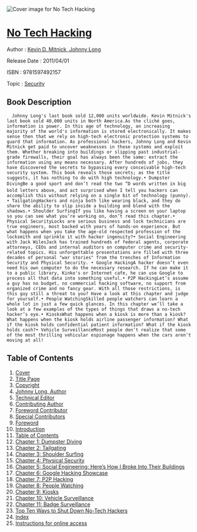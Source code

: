 ![Cover image for No Tech Hacking](https://imgdetail.ebookreading.net/cover/cover/security/EB9781597492157.jpg)

[No Tech Hacking](https://ebookreading.net/view/book/No+Tech+Hacking-EB9781597492157_1.html "No Tech Hacking")
====================================================================================================================

Author : [Kevin D. Mitnick](https://ebookreading.net/search/author/Kevin+D.+Mitnick),[ Johnny Long](https://ebookreading.net/search/author/+Johnny+Long)

Release Date : 2011/04/01

ISBN : 9781597492157

Topic : [Security](https://ebookreading.net/search/category/security)

Book Description
-----------------

      Johnny Long's last book sold 12,000 units worldwide. Kevin Mitnick's last book sold 40,000 units in North America.As the cliché goes, information is power. In this age of technology, an increasing majority of the world's information is stored electronically. It makes sense then that we rely on high-tech electronic protection systems to guard that information. As professional hackers, Johnny Long and Kevin Mitnick get paid to uncover weaknesses in those systems and exploit them. Whether breaking into buildings or slipping past industrial-grade firewalls, their goal has always been the same: extract the information using any means necessary. After hundreds of jobs, they have discovered the secrets to bypassing every conceivable high-tech security system. This book reveals those secrets; as the title suggests, it has nothing to do with high technology.• Dumpster DivingBe a good sport and don’t read the two “D words written in big bold letters above, and act surprised when I tell you hackers can accomplish this without relying on a single bit of technology (punny). • TailgatingHackers and ninja both like wearing black, and they do share the ability to slip inside a building and blend with the shadows.• Shoulder SurfingIf you like having a screen on your laptop so you can see what you’re working on, don’t read this chapter.• Physical SecurityLocks are serious business and lock technicians are true engineers, most backed with years of hands-on experience. But what happens when you take the age-old respected profession of the locksmith and sprinkle it with hacker ingenuity?• Social Engineering with Jack WilesJack has trained hundreds of federal agents, corporate attorneys, CEOs and internal auditors on computer crime and security-related topics. His unforgettable presentations are filled with three decades of personal "war stories" from the trenches of Information Security and Physical Security. • Google HackingA hacker doesn’t even need his own computer to do the necessary research. If he can make it to a public library, Kinko's or Internet cafe, he can use Google to process all that data into something useful.• P2P HackingLet’s assume a guy has no budget, no commercial hacking software, no support from organized crime and no fancy gear. With all those restrictions, is this guy still a threat to you? Have a look at this chapter and judge for yourself.• People WatchingSkilled people watchers can learn a whole lot in just a few quick glances. In this chapter we’ll take a look at a few examples of the types of things that draws a no-tech hacker’s eye.• KiosksWhat happens when a kiosk is more than a kiosk? What happens when the kiosk holds airline passenger information? What if the kiosk holds confidential patient information? What if the kiosk holds cash?• Vehicle SurveillanceMost people don’t realize that some of the most thrilling vehicular espionage happens when the cars aren't moving at all!
Table of Contents
-----------------

1. [Cover](https://ebookreading.net/view/book/No+Tech+Hacking-EB9781597492157_1.html)
1. [Title Page](https://ebookreading.net/view/book/No+Tech+Hacking-EB9781597492157_2.html)
1. [Copyright](https://ebookreading.net/view/book/No+Tech+Hacking-EB9781597492157_3.html)
1. [Johnny Long, Author](https://ebookreading.net/view/book/No+Tech+Hacking-EB9781597492157_4.html)
1. [Technical Editor](https://ebookreading.net/view/book/No+Tech+Hacking-EB9781597492157_5.html)
1. [Contributing Author](https://ebookreading.net/view/book/No+Tech+Hacking-EB9781597492157_6.html)
1. [Foreword Contributor](https://ebookreading.net/view/book/No+Tech+Hacking-EB9781597492157_7.html)
1. [Special Contributors](https://ebookreading.net/view/book/No+Tech+Hacking-EB9781597492157_8.html)
1. [Foreword](https://ebookreading.net/view/book/No+Tech+Hacking-EB9781597492157_9.html)
1. [Introduction](https://ebookreading.net/view/book/No+Tech+Hacking-EB9781597492157_10.html)
1. [Table of Contents](https://ebookreading.net/view/book/No+Tech+Hacking-EB9781597492157_11.html)
1. [Chapter 1: Dumpster Diving](https://ebookreading.net/view/book/No+Tech+Hacking-EB9781597492157_12.html)
1. [Chapter 2: Tailgating](https://ebookreading.net/view/book/No+Tech+Hacking-EB9781597492157_13.html)
1. [Chapter 3: Shoulder Surfing](https://ebookreading.net/view/book/No+Tech+Hacking-EB9781597492157_14.html)
1. [Chapter 4: Physical Security](https://ebookreading.net/view/book/No+Tech+Hacking-EB9781597492157_15.html)
1. [Chapter 5: Social Engineering: Here’s How I Broke Into Their Buildings](https://ebookreading.net/view/book/No+Tech+Hacking-EB9781597492157_16.html)
1. [Chapter 6: Google Hacking Showcase](https://ebookreading.net/view/book/No+Tech+Hacking-EB9781597492157_17.html)
1. [Chapter 7: P2P Hacking](https://ebookreading.net/view/book/No+Tech+Hacking-EB9781597492157_18.html)
1. [Chapter 8: People Watching](https://ebookreading.net/view/book/No+Tech+Hacking-EB9781597492157_19.html)
1. [Chapter 9: Kiosks](https://ebookreading.net/view/book/No+Tech+Hacking-EB9781597492157_20.html)
1. [Chapter 10: Vehicle Surveillance](https://ebookreading.net/view/book/No+Tech+Hacking-EB9781597492157_21.html)
1. [Chapter 11: Badge Surveillance](https://ebookreading.net/view/book/No+Tech+Hacking-EB9781597492157_22.html)
1. [Top Ten Ways to Shut Down No-Tech Hackers](https://ebookreading.net/view/book/No+Tech+Hacking-EB9781597492157_23.html)
1. [Index](https://ebookreading.net/view/book/No+Tech+Hacking-EB9781597492157_24.html)
1. [Instructions for online access](https://ebookreading.net/view/book/No+Tech+Hacking-EB9781597492157_25.html)
